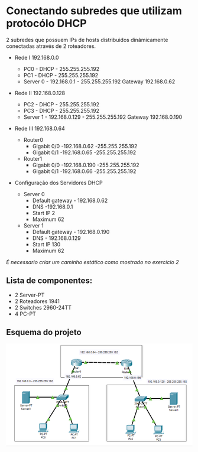 # Conectando subredes que utilizam protocólo DHCP
  2 subredes que possuem IPs de hosts distribuidos dinâmicamente conectadas através de 2 roteadores.
  
- Rede I 192.168.0.0 
  - PC0 - DHCP - 255.255.255.192 
  - PC1 - DHCP - 255.255.255.192 
  - Server 0 - 192.168.0.1 - 255.255.255.192 Gateway 192.168.0.62
- Rede II 192.168.0.128
  - PC2 - DHCP - 255.255.255.192
  - PC3 - DHCP - 255.255.255.192 
  - Server 1 - 192.168.0.129 - 255.255.255.192 Gateway 192.168.0.190
- Rede III 192.168.0.64
  - Router0
    - Gigabit 0/0 -192.168.0.62 -255.255.255.192
    - Gigabit 0/1 -192.168.0.65 -255.255.255.192
  - Router1
    - Gigabit 0/0 -192.168.0.190 -255.255.255.192
    - Gigabit 0/1 -192.168.0.66 -255.255.255.192

- Configuração dos Servidores DHCP
  - Server 0 
    - Default gateway - 192.168.0.62 
    - DNS -192.168.0.1 
    - Start IP 2  
    - Maximum 62 
  - Server 1
    - Default gateway - 192.168.0.190 
    - DNS - 192.168.0.129
    - Start IP 130  
    - Maximum 62

*É necessario criar um caminho estático como mostrado no exercício 2*
      
## Lista de componentes:

- 2 Server-PT
- 2 Roteadores 1941
- 2 Switches 2960-24TT
- 4 PC-PT
  

## Esquema do projeto

![Esquema do projeto](ProjetoLogico.png)

